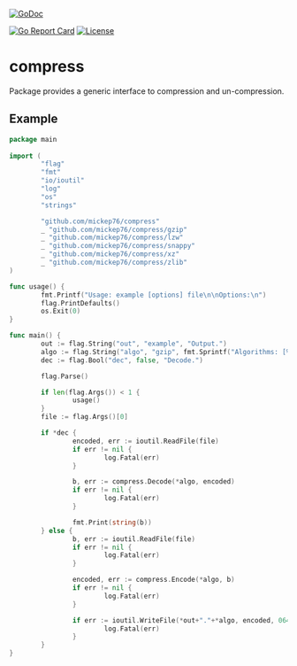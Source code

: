 [![GoDoc](https://godoc.org/github.com/mickep76/compress?status.svg)](https://godoc.org/github.com/mickep76/compress)
<!---
[![codecov](https://codecov.io/gh/mickep76/compress/branch/master/graph/badge.svg)](https://codecov.io/gh/mickep76/compress)
[![Build Status](https://travis-ci.org/mickep76/compress.svg?branch=master)](https://travis-ci.org/mickep76/compress)
-->
[![Go Report Card](https://goreportcard.com/badge/github.com/mickep76/compress)](https://goreportcard.com/report/github.com/mickep76/compress)
[![License](https://img.shields.io/badge/License-Apache%202.0-blue.svg)](https://github.com/mickep76/compress/blob/master/LICENSE)

# compress

Package provides a generic interface to compression and un-compression.

## Example

```go
package main
  
import (
        "flag"
        "fmt"
        "io/ioutil"
        "log"
        "os"
        "strings"

        "github.com/mickep76/compress"
        _ "github.com/mickep76/compress/gzip"
        _ "github.com/mickep76/compress/lzw"
        _ "github.com/mickep76/compress/snappy"
        _ "github.com/mickep76/compress/xz"
        _ "github.com/mickep76/compress/zlib"
)

func usage() {
        fmt.Printf("Usage: example [options] file\n\nOptions:\n")
        flag.PrintDefaults()
        os.Exit(0)
}

func main() {
        out := flag.String("out", "example", "Output.")
        algo := flag.String("algo", "gzip", fmt.Sprintf("Algorithms: [%s].", strings.Join(compress.Algorithms(), ", ")))
        dec := flag.Bool("dec", false, "Decode.")

        flag.Parse()

        if len(flag.Args()) < 1 {
                usage()
        }
        file := flag.Args()[0]

        if *dec {
                encoded, err := ioutil.ReadFile(file)
                if err != nil {
                        log.Fatal(err)
                }

                b, err := compress.Decode(*algo, encoded)
                if err != nil {
                        log.Fatal(err)
                }

                fmt.Print(string(b))
        } else {
                b, err := ioutil.ReadFile(file)
                if err != nil {
                        log.Fatal(err)
                }

                encoded, err := compress.Encode(*algo, b)
                if err != nil {
                        log.Fatal(err)
                }

                if err := ioutil.WriteFile(*out+"."+*algo, encoded, 0644); err != nil {
                        log.Fatal(err)
                }
        }
}
```

